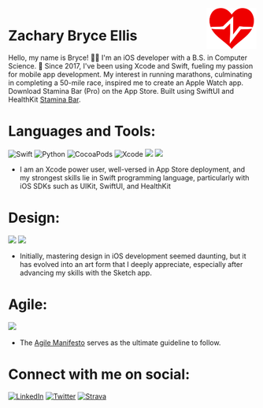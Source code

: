 <img align="right" src="https://github.com/hesbryce/hesbryce/blob/main/stamina_bar_white_nobg2.png" width="20%" />

# Zachary Bryce Ellis

Hello, my name is Bryce! 👋🏿 I'm an iOS developer with a B.S. in Computer Science. 📍 Since 2017, I've been using Xcode and Swift, fueling my passion for mobile app development. My interest in running marathons, culminating in completing a 50-mile race, inspired me to create an Apple Watch app. Download Stamina Bar (Pro) on the App Store. Built using SwiftUI and HealthKit [Stamina Bar].





# Languages and Tools:
![Swift](https://img.shields.io/badge/Swift-FA7343?style=for-the-badge&logo=swift&logoColor=white) ![Python](https://img.shields.io/badge/Python-FFD43B?style=for-the-badge&logo=python&logoColor=blue) ![CocoaPods](https://img.shields.io/badge/cocoapods-FA2A02?style=for-the-badge&logo=cocoapods&logoColor=white) ![Xcode](https://img.shields.io/badge/Xcode-007ACC?style=for-the-badge&logo=Xcode&logoColor=white) <img src="https://img.shields.io/badge/App_Store-0D96F6?style=for-the-badge&logo=app-store&logoColor=white" /> <img src="https://img.shields.io/badge/firebase-ffca28?style=for-the-badge&logo=firebase&logoColor=black" />

- I am an Xcode power user, well-versed in App Store deployment, and my strongest skills lie in Swift programming language, particularly with iOS SDKs such as UIKit, SwiftUI, and HealthKit

# Design:
<img src="https://img.shields.io/badge/Sketch-FFB387?style=for-the-badge&logo=sketch&logoColor=black" /> <img src="https://img.shields.io/badge/Canva-%2300C4CC.svg?&style=for-the-badge&logo=Canva&logoColor=white" />

- Initially, mastering design in iOS development seemed daunting, but it has evolved into an art form that I deeply appreciate, especially after advancing my skills with the Sketch app.  
# Agile:
<img src="https://img.shields.io/badge/Azure_DevOps-0078D7?style=for-the-badge&logo=azure-devops&logoColor=white" />
 
- The [Agile Manifesto](https://www.agilealliance.org/agile101/12-principles-behind-the-agile-manifesto/) serves as the ultimate guideline to follow.



# Connect with me on social:
[![LinkedIn](https://img.shields.io/badge/LinkedIn-0077B5?style=for-the-badge&logo=linkedin&logoColor=white)](https://www.linkedin.com/in/zbe/)
[![Twitter](https://img.shields.io/badge/Twitter-1DA1F2?style=for-the-badge&logo=twitter&logoColor=white)](https://twitter.com/bryce_ellis99)
[![Strava](https://img.shields.io/badge/Strava-FC4C02?style=for-the-badge&logo=strava&logoColor=white)](https://www.strava.com/athletes/43311602)

[Stamina Bar]: https://staminabar.app/
[Inner-Vue]: https://inner-vue.com

